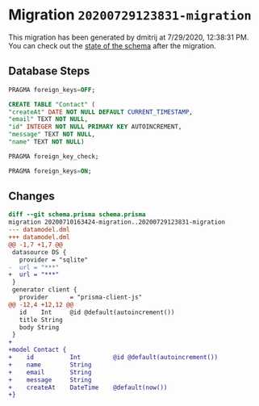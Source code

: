 # Migration `20200729123831-migration`

This migration has been generated by dmitrij at 7/29/2020, 12:38:31 PM.
You can check out the [state of the schema](./schema.prisma) after the migration.

## Database Steps

```sql
PRAGMA foreign_keys=OFF;

CREATE TABLE "Contact" (
"createAt" DATE NOT NULL DEFAULT CURRENT_TIMESTAMP,
"email" TEXT NOT NULL,
"id" INTEGER NOT NULL PRIMARY KEY AUTOINCREMENT,
"message" TEXT NOT NULL,
"name" TEXT NOT NULL)

PRAGMA foreign_key_check;

PRAGMA foreign_keys=ON;
```

## Changes

```diff
diff --git schema.prisma schema.prisma
migration 20200710163424-migration..20200729123831-migration
--- datamodel.dml
+++ datamodel.dml
@@ -1,7 +1,7 @@
 datasource DS {
   provider = "sqlite"
-  url = "***"
+  url = "***"
 }
 generator client {
   provider      = "prisma-client-js"
@@ -12,4 +12,12 @@
   id    Int     @id @default(autoincrement())
   title String
   body String
 }
+
+model Contact {
+    id          Int         @id @default(autoincrement())
+    name        String
+    email       String
+    message     String
+    createAt    DateTime    @default(now())
+}
```


